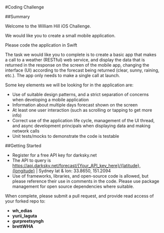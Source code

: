 #Coding Challenge

##Summary

Welcome to the William Hill iOS Challenge.

We would like you to create a small mobile application.

Please code the application in Swift

The task we would like you to complete is to create a basic app that makes a call to a weather (RESTful) web service, and display the data that is returned in the response on the screen of the mobile app, changing the interface (UI) according to the forecast being returned (clear, sunny, raining, etc.). The app only needs to make a single call at launch.

Some key elements we will be looking for in the application are:

* Use of suitable design patterns, and a strict separation of concerns when developing a mobile application
* Information about multiple days forecast shown on the screen  
* At least one user interaction (such as scrolling or tapping to get more info)
* Correct use of the application life cycle, management of the UI thread, and async development principals when displaying data and making network calls
* Unit tests/mocks to demonstrate the code is testable

##Getting Started  
*	Register for a free API key for darksky.net
*	The API to query is https://api.darksky.net/forecast/{Your_API_key_here}/{latitude},{longitude} | Sydney lat & lon: 33.8650, 151.2094  
*	Use of frameworks, libraries, and open-source code is allowed, but please reference their use in comments in the code. Please use package management for open source dependencies where suitable.  

When complete, please submit a pull request, and provide read access of your forked repo to:  

* **wh_edias**
* **yurii_laguta**
* **gurpreetsyngh**
* **brettWHA**
